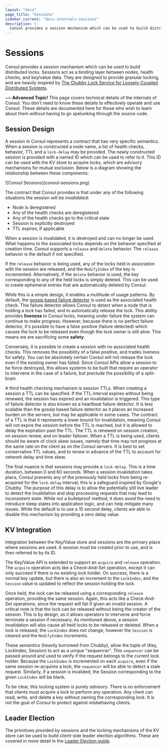 ```yaml
---
layout: "docs"
page_title: "Sessions"
sidebar_current: "docs-internals-sessions"
description: |-
  Consul provides a session mechanism which can be used to build distributed locks. Sessions act as a binding layer between nodes, health checks, and key/value data. They are designed to provide granular locking, and are heavily inspired by The Chubby Lock Service for Loosely-Coupled Distributed Systems.
---
```


# Sessions

Consul provides a session mechanism which can be used to build distributed locks.
Sessions act as a binding layer between nodes, health checks, and key/value data.
They are designed to provide granular locking, and are heavily inspired
by [The Chubby Lock Service for Loosely-Coupled Distributed Systems](http://research.google.com/archive/chubby.html).

~> **Advanced Topic!** This page covers technical details of
the internals of Consul. You don't need to know these details to effectively
operate and use Consul. These details are documented here for those who wish
to learn about them without having to go spelunking through the source code.

## Session Design

A session in Consul represents a contract that has very specific semantics.
When a session is constructed a node name, a list of health checks, behavior,
TTL and a `lock-delay` may be provided. The newly constructed session is provided with
a named ID which can be used to refer to it. This ID can be used with the KV
store to acquire locks, which are advisory mechanisms for mutual exclusion.
Below is a diagram showing the relationship between these components:

<div class="center">
![Consul Sessions](consul-sessions.png)
</div>

The contract that Consul provides is that under any of the following
situations the session will be *invalidated*:

* Node is deregistered
* Any of the health checks are deregistered
* Any of the health checks go to the critical state
* Session is explicitly destroyed
* TTL expires, if applicable

When a session is invalidated, it is destroyed and can no longer
be used. What happens to the associated locks depends on the
behavior specified at creation time. Consul supports a `release`
and `delete` behavior. The `release` behavior is the default
if not specified.

If the `release` behavior is being used, any of the locks held in
association with the session are released, and the `ModifyIndex` of the key is incremented.
Alternatively, if the `delete` behavior is used, the key corresponding
to any of the held locks is simply deleted. This can be used to create
ephemeral entries that are automatically deleted by Consul.

While this is a simple design, it enables a multitude of usage
patterns. By default, the [gossip based failure detector](/docs/internals/gossip.html)
is used as the associated health check. This failure detector allows
Consul to detect when a node that is holding a lock has failed, and
to automatically release the lock. This ability provides **liveness** to
Consul locks, meaning under failure the system can continue to make
progress. However, because there is no perfect failure detector, it's possible
to have a false positive (failure detected) which causes the lock to
be released even though the lock owner is still alive. This means
we are sacrificing some **safety**.

Conversely, it is possible to create a session with no associated
health checks. This removes the possibility of a false positive,
and trades liveness for safety. You can be absolutely certain Consul
will not release the lock even if the existing owner has failed.
Since Consul APIs allow a session to be force destroyed, this allows
systems to be built that require an operator to intervene in the
case of a failure, but preclude the possibility of a split-brain.

A third health checking mechanism is session TTLs. When creating
a session a TTL can be specified. If the TTL interval expires without
being renewed, the session has expired and an invalidation is triggered.
This type of failure detector is also known as a heartbeat failure detector.
It is less scalable than the gossip based failure detector as it places
an increased burden on the servers, but may be applicable in some cases.
The contract of a TTL is that it represents a lower bound for invalidation,
meaning Consul will not expire the session before the TTL is reached, but it
is allowed to delay the expiration past the TTL. The TTL is renewed on
session creation, on session renew, and on leader failover. When a TTL
is being used, clients should be aware of clock skew issues, namely that
time may not progress at the same rate on the client as on the Consul servers.
It is best to set conservative TTL values, and to renew in advance of the TTL
to account for network delay and time skew.

The final nuance is that sessions may provide a `lock-delay`. This
is a time duration, between 0 and 60 seconds. When a session invalidation
takes place, Consul prevents any of the previously held locks from
being re-acquired for the `lock-delay` interval; this is a safeguard
inspired by Google's Chubby. The purpose of this delay is to allow
the potentially still live leader to detect the invalidation and stop
processing requests that may lead to inconsistent state. While not a
bulletproof method, it does avoid the need to introduce sleep states
into application logic, and can help mitigate many issues. While the
default is to use a 15 second delay, clients are able to disable this
mechanism by providing a zero delay value.

## KV Integration

Integration between the Key/Value store and sessions are the primary
place where sessions are used. A session must be created prior to use,
and is then referred to by its ID.

The Key/Value API is extended to support an `acquire` and `release` operation.
The `acquire` operation acts like a Check-And-Set operation, except it
can only succeed if there is no existing lock holder. On success, there
is a normal key update, but there is also an increment to the `LockIndex`,
and the `Session` value is updated to reflect the session holding the lock.

Once held, the lock can be released using a corresponding `release` operation,
providing the same session. Again, this acts like a Check-And-Set operations,
since the request will fail if given an invalid session. A critical note is
that the lock can be released without being the creator of the session.
This is by design, as it allows operators to intervene and force terminate
a session if necessary. As mentioned above, a session invalidation will also
cause all held locks to be released or deleted. When a lock is released, the `LockIndex`
does not change, however the `Session` is cleared and the `ModifyIndex` increments.

These semantics (heavily borrowed from Chubby), allow the tuple of (Key, LockIndex, Session)
to act as a unique "sequencer". This `sequencer` can be passed around and used
to verify if the request belongs to the current lock holder. Because the `LockIndex`
is incremented on each `acquire`, even if the same session re-acquires a lock,
the `sequencer` will be able to detect a stale request. Similarly, if a session is
invalided, the Session corresponding to the given `LockIndex` will be blank.

To be clear, this locking system is purely *advisory*. There is no enforcement
that clients must acquire a lock to perform any operation. Any client can
read, write, and delete a key without owning the corresponding lock. It is not
the goal of Consul to protect against misbehaving clients.

## Leader Election

The primitives provided by sessions and the locking mechanisms of the KV
store can be used to build client-side leader election algorithms.
These are covered in more detail in the [Leader Election guide](/docs/guides/leader-election.html).
